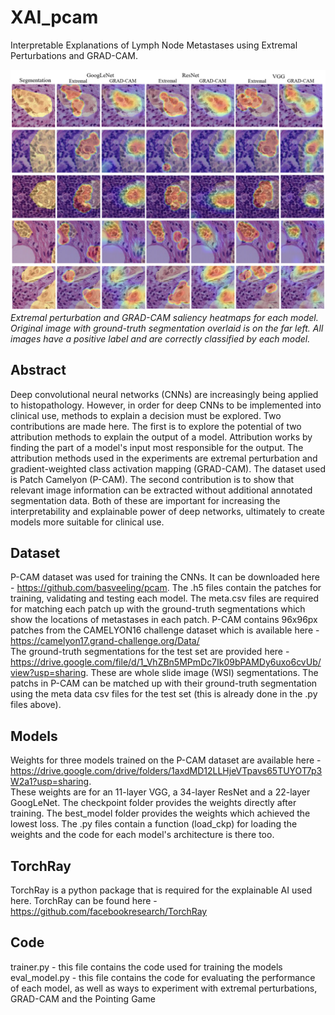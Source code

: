 # XAI_pcam
Interpretable Explanations of Lymph Node Metastases using Extremal Perturbations and GRAD-CAM.

![Saliency Heatmaps.](https://github.com/ThomasAllcock/XAI_pcam/blob/master/positive_comp.png)
*Extremal perturbation and GRAD-CAM saliency heatmaps for each model. Original image with ground-truth segmentation overlaid is on the far left. All images have a positive label and are correctly classified by each model.*

## Abstract
Deep convolutional neural networks (CNNs) are increasingly being applied to histopathology. However, in order for deep CNNs to be implemented into clinical use, methods to explain a decision must be explored. Two contributions are made here. The first is to explore the potential of two attribution methods to explain the output of a model. Attribution works by finding the part of a model's input most responsible for the output. The attribution methods used in the experiments are extremal perturbation and gradient-weighted class activation mapping (GRAD-CAM). The dataset used is Patch Camelyon (P-CAM). The second contribution is to show that relevant image information can be extracted without additional annotated segmentation data. Both of these are important for increasing the interpretability and explainable power of deep networks, ultimately to create models more suitable for clinical use.  

## Dataset
P-CAM dataset was used for training the CNNs. It can be downloaded here - https://github.com/basveeling/pcam.
The .h5 files contain the patches for training, validating and testing each model. The meta.csv files are required for matching each patch up with the ground-truth segmentations
which show the locations of metastases in each patch. P-CAM contains 96x96px patches from the CAMELYON16 challenge dataset which is available here - https://camelyon17.grand-challenge.org/Data/ \
The ground-truth segmentations for the test set are provided here - https://drive.google.com/file/d/1_VhZBn5MPmDc7Ik09bPAMDy6uxo6cvUb/view?usp=sharing. These are whole slide image (WSI) segmentations. The patchs in P-CAM can be matched up with their ground-truth segmentation using the meta data csv files for the test set (this is already done in the .py files above).

## Models
Weights for three models trained on the P-CAM dataset are available here -  https://drive.google.com/drive/folders/1axdMD12LLHjeVTpavs65TUYOT7p3W2a1?usp=sharing. \
These weights are for an 11-layer VGG, a 34-layer ResNet and a 22-layer GoogLeNet.
The checkpoint folder provides the weights directly after training. The best_model folder provides the weights which achieved the lowest loss. 
The .py files contain a function (load_ckp) for loading the weights and the code for each model's architecture is there too.

## TorchRay
TorchRay is a python package that is required for the explainable AI used here. TorchRay can be found here - https://github.com/facebookresearch/TorchRay

## Code

trainer.py - this file contains the code used for training the models\
eval_model.py - this file contains the code for evaluating the performance of each model, as well as ways to experiment with extremal perturbations, GRAD-CAM and the Pointing Game
